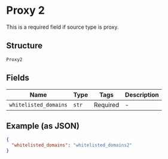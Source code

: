 
# Proxy 2

This is a required field if source type is proxy.

## Structure

`Proxy2`

## Fields

| Name | Type | Tags | Description |
|  --- | --- | --- | --- |
| `whitelisted_domains` | `str` | Required | - |

## Example (as JSON)

```json
{
  "whitelisted_domains": "whitelisted_domains2"
}
```

